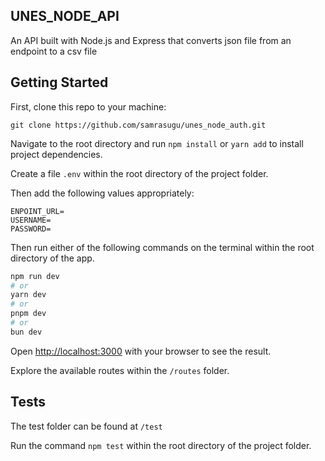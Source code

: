 ## UNES_NODE_API

An API built with Node.js and Express that converts json file from an endpoint to a csv file

## Getting Started

First, clone this repo to your machine:

``` 
git clone https://github.com/samrasugu/unes_node_auth.git

```

Navigate to the root directory and run ```npm install``` or ```yarn add``` to install project dependencies.

Create a file ```.env``` within the root directory of the project folder.

Then add the following values appropriately:
```
ENPOINT_URL=
USERNAME=
PASSWORD=

```

Then run either of the following commands on the terminal within the root directory of the app.

```bash
npm run dev
# or
yarn dev
# or
pnpm dev
# or
bun dev
```

Open [http://localhost:3000](http://localhost:3000) with your browser to see the result.

Explore the available routes within the ```/routes``` folder.

## Tests
The test folder can be found at ```/test```

Run the command ```npm test``` within the root directory of the project folder.